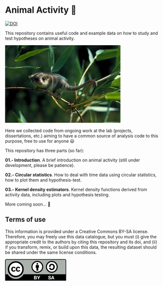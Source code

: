 # Animal Activity :bug:

[![DOI](https://zenodo.org/badge/193365640.svg)](https://zenodo.org/badge/latestdoi/193365640)

This repository contains useful code and example data on how to study and test hypotheses on animal activity.

![Dromiciops picture](images/Dromiciops.jpg)

Here we collected code from ongoing work at the lab (projects, dissertations, etc.) aiming to have a common source of analysis code to this purpose, free to use for anyone :smiley:

This repository has three parts (so far):

**01.- Introduction**. A brief introduction on animal activity (still under development, please be patience).

**02.- Circular statistics**. How to deal with time data using circular statistics, how to plot them and hypothesis-test.

**03.- Kernel density estimators**. Kernel density functions derived from activity data, including plots and hypothesis testing.

More coming soon... :metal:

## Terms of use

This information is provided under a Creative Commons BY-SA license. Therefore, you may freely use this data catalogue, but you must (i) give the appropriate credit to the authors by citing this repository and its doi, and (ii) if you transform, remix, or build upon this data, the resulting dataset should be shared under the same license conditions.

![license](images/license.png)